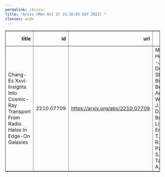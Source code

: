 ```yaml
---
permalink: /Arxiv/
title: "Arxiv (Mon Oct 17 15:10:05 EDT 2022) "
classes: wide
---
```

<table border="1" class="dataframe">
  <thead>
    <tr style="text-align: right;">
      <th>title</th>
      <th>id</th>
      <th>url</th>
      <th>authors</th>
      <th>Local Authors</th>
    </tr>
  </thead>
  <tbody>
    <tr>
      <td>Chang-Es Xxvi: Insights Into Cosmic-Ray Transport From Radio Halos In   Edge-On Galaxies</td>
      <td>2210.07709</td>
      <td><a href="https://arxiv.org/abs/2210.07709" target="_blank">https://arxiv.org/abs/2210.07709</a></td>
      <td>M. Stein, V. Heesen, R. -J. Dettmar, Y. Stein, M. Brüggen, R. Beck, B. Adebahr, T. Wiegert, C. J. Vargas, D. J. Bomans, J. Li, J. English, K. T. Chyzy, R. Paladino, F. S. Tabatabaei, A. Strong</td>
      <td>Jung-Tsung Li</td>
    </tr>
  </tbody>
</table>
